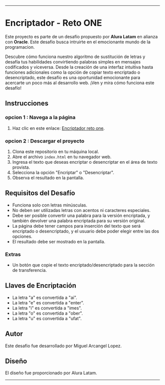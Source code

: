 
---

# Encriptador - Reto ONE

Este proyecto es parte de un desafío propuesto por **Alura Latam** en alianza con **Oracle**. Este desafio busca intruirte en el emocionante mundo de la programacion.

Descubre cómo funciona nuestro algoritmo de sustitución de letras y desafía tus habilidades convirtiendo palabras simples en mensajes codificados y viceversa. Desde la creación de una interfaz intuitiva hasta funciones adicionales como la opción de copiar texto encriptado o desencriptado, este desafío es una oportunidad emocionante para acercarte un poco más al desarrollo web. ¡Ven y mira cómo funciona este desafío!

## Instrucciones

### opcion 1 : Navega a la página

1. Haz clic en este enlace: [Encriptador reto one](https://migulcode.github.io/one-challenge-encriptador-texto/).

### opcion 2 : Descargar el proyecto
1. Clona este repositorio en tu máquina local.
2. Abre el archivo `index.html` en tu navegador web.
3. Ingresa el texto que deseas encriptar o desencriptar en el área de texto provista.
4. Selecciona la opción "Encriptar" o "Desencriptar".
5. Observa el resultado en la pantalla.

## Requisitos del Desafío

- Funciona solo con letras minúsculas.
- No deben ser utilizadas letras con acentos ni caracteres especiales.
- Debe ser posible convertir una palabra para la versión encriptada, y también devolver una palabra encriptada para su versión original.
- La página debe tener campos para inserción del texto que será encriptado o desencriptado, y el usuario debe poder elegir entre las dos opciones.
- El resultado debe ser mostrado en la pantalla.

### Extras

- Un botón que copie el texto encriptado/desencriptado para la sección de transferencia.

## Llaves de Encriptación

- La letra "a" es convertida a "ai".
- La letra "e" es convertida a "enter".
- La letra "i" es convertida a "imes".
- La letra "o" es convertida a "ober".
- La letra "u" es convertida a "ufat".

## Autor

Este desafio fue desarrollado por Miguel Arcangel Lopez.

## Diseño

El diseño fue proporcionado por Alura Latam.



---
